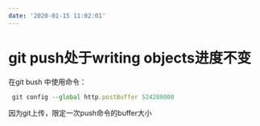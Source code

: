 ```yaml
---
date: '2020-01-15 11:02:01'
---
```


# git push处于writing objects进度不变

在git bush 中使用命令：

```js
 git config --global http.postBuffer 524288000
```

因为git上传，限定一次push命令的buffer大小
